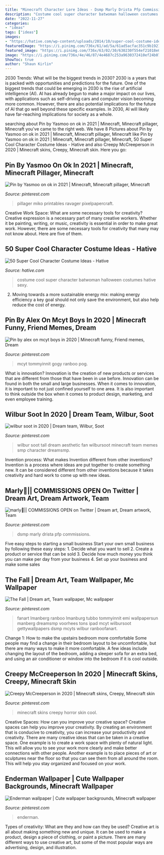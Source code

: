 ```yaml
---
title: "Minecraft Character Lore Ideas - Dsmp Marly Drista Pfp Commissions"
description: "Costume cool super character batwoman halloween costumes hative sexy"
date: "2022-11-27"
categories:
- "ideas"
tags: ["ideas"]
images:
- "https://hative.com/wp-content/uploads/2014/10/super-cool-costume-ideas/30-batwoman-costume.jpg"
featuredImage: "https://i.pinimg.com/736x/61/ad/5a/61ad5acfac351c9b19217d5a41d5b200.jpg"
featured_image: "https://i.pinimg.com/736x/63/02/30/630230f554ef21018e0aaa32a138b639.jpg"
image: "https://i.pinimg.com/736x/4e/46/87/4e4687c253a9630372410ef24b07a13d.jpg"
ShowToc: true
author: "Shaun Kirlin"
---
```



2030 Trends: What will be the biggest trends in 2030?
2030 is a years that is packed with opportunities and predictions for the future. One of the biggest trends that could be emerging in 2030 is the rise of artificial intelligence (AI). AI has already begun to make a major impact on our lives, with applications such as self-driving cars and computer vision becoming more common. However, there are also potential implications for the future of AI that go well beyond these specific examples. In 2030, AI will likely have far-reaching implications for society as a whole.

	

		
searching about Pin by Yasmoo on ok in 2021 | Minecraft, Minecraft pillager, Minecraft you've came to the right web. We have 8 Pictures about Pin by Yasmoo on ok in 2021 | Minecraft, Minecraft pillager, Minecraft like Pin by Yasmoo on ok in 2021 | Minecraft, Minecraft pillager, Minecraft, 50 Super Cool Character Costume Ideas - Hative and also Creepy McCreeperson in 2020 | Minecraft skins, Creepy, Minecraft skin. Here you go:
		
    
## Pin By Yasmoo On Ok In 2021 | Minecraft, Minecraft Pillager, Minecraft

<img loading=lazy src="https://i.pinimg.com/736x/61/ad/5a/61ad5acfac351c9b19217d5a41d5b200.jpg" onerror="this.onerror=null;this.src='https://tse4.mm.bing.net/th?id=OIP.c4k-r1EESlHJGvCdhX0sPAHaJ3&amp;pid=15.1';" alt="Pin by Yasmoo on ok in 2021 | Minecraft, Minecraft pillager, Minecraft">

_Source: pinterest.com_

>pillager miko printables ravager pixelpapercraft. 

	

Creative Work Space: What are some necessary tools for creativity?
Creative expression is a necessary part of many creative workers. Whether it be painting, writing, or music, creativity is essential in order to make great work. However, there are some necessary tools for creativity that many may not know about. Here are five of them.

    
## 50 Super Cool Character Costume Ideas - Hative

<img loading=lazy src="https://hative.com/wp-content/uploads/2014/10/super-cool-costume-ideas/30-batwoman-costume.jpg" onerror="this.onerror=null;this.src='https://tse3.mm.bing.net/th?id=OIP.OKnekT2OwZNeOfSmlhvEAAHaLI&amp;pid=15.1';" alt="50 Super Cool Character Costume Ideas - Hative">

_Source: hative.com_

>costume cool super character batwoman halloween costumes hative sexy. 

	

2. Moving towards a more sustainable energy mix: making energy efficiency a key goal should not only save the environment, but also help reduce the cost of energy.

    
## Pin By Alex On Mcyt Boys In 2020 | Minecraft Funny, Friend Memes, Dream

<img loading=lazy src="https://i.pinimg.com/736x/29/33/79/293379d0cad5e14831513c7f76eb3d20.jpg" onerror="this.onerror=null;this.src='https://tse1.mm.bing.net/th?id=OIP.zrAXxNf0gQu41eFGhAHIfQHaGz&amp;pid=15.1';" alt="Pin by alex on mcyt boys in 2020 | Minecraft funny, Friend memes, Dream">

_Source: pinterest.com_

>mcyt tommyinnit gogy ranboo pog. 

	

What is innovation?
Innovation is the creation of new products or services that are different from those that have been in use before. Innovation can be found in both the small and large businesses. When it comes to innovation, it is important to not just confined yourself to one area. It is also important to think outside the box when it comes to product design, marketing, and even employee training.

    
## Wilbur Soot In 2020 | Dream Team, Wilbur, Soot

<img loading=lazy src="https://i.pinimg.com/736x/90/3a/34/903a340be721d203abc11125213d36d9.jpg" onerror="this.onerror=null;this.src='https://tse3.mm.bing.net/th?id=OIP.noRfkdGXv5Ch0nErizeF2gHaIc&amp;pid=15.1';" alt="wilbur soot in 2020 | Dream team, Wilbur, Soot">

_Source: pinterest.com_

>wilbur soot tall dream aesthetic fan wilbursoot minecraft team memes smp character dreamsmp. 

	

Invention process: What makes Invention different from other inventions?
Invention is a process where ideas are put together to create something new. It can be considered different from other inventions because it takes creativity and hard work to come up with new ideas.

    
## Marly🌠|| COMMISSIONS OPEN On Twitter | Dream Art, Dream Artwork, Team

<img loading=lazy src="https://i.pinimg.com/736x/63/02/30/630230f554ef21018e0aaa32a138b639.jpg" onerror="this.onerror=null;this.src='https://tse2.mm.bing.net/th?id=OIP.GRkmLe3J6QwPK6KBo4mqSAHaLs&amp;pid=15.1';" alt="marly🌠|| COMMISSIONS OPEN on Twitter | Dream art, Dream artwork, Team">

_Source: pinterest.com_

>dsmp marly drista pfp commissions. 

	

Five easy steps to starting a small business
Start your own small business by following these easy steps: 1. Decide what you want to sell 2. Create a product or service that can be sold 3. Decide how much money you think you can make per day from your business 4. Set up your business and make some sales 
    
## The Fall | Dream Art, Team Wallpaper, Mc Wallpaper

<img loading=lazy src="https://i.pinimg.com/736x/ad/e2/56/ade2561b120ceb629a14faef53964fc4.jpg" onerror="this.onerror=null;this.src='https://tse1.mm.bing.net/th?id=OIP.kljBIL9h4n6ur03zQ-772AHaM1&amp;pid=15.1';" alt="The Fall | Dream art, Team wallpaper, Mc wallpaper">

_Source: pinterest.com_

>fanart lmanberg ranboo lmanburg tubbo tommyinnit emi wallpapersun manberg dreamsmp voorhees tons ipad mcyt wilbursoot gettywallpapers dsmp mcyts wilbur ranboofanart. 

	

Change 1: How to make the upstairs bedroom more comfortable
Some people may find a change in their bedroom layout to be uncomfortable, but there are many ways to make it more comfortable. A few ideas include changing the layout of the bedroom, adding a sleeper sofa for an extra bed, and using an air conditioner or window into the bedroom if it is cool outside.

    
## Creepy McCreeperson In 2020 | Minecraft Skins, Creepy, Minecraft Skin

<img loading=lazy src="https://i.pinimg.com/736x/4e/46/87/4e4687c253a9630372410ef24b07a13d.jpg" onerror="this.onerror=null;this.src='https://tse2.mm.bing.net/th?id=OIP._w760UEQ1qbm9q2-28Ah0AAAAA&amp;pid=15.1';" alt="Creepy McCreeperson in 2020 | Minecraft skins, Creepy, Minecraft skin">

_Source: pinterest.com_

>minecraft skins creepy horror skin cool. 

	

Creative Spaces: How can you improve your creative space?
Creative spaces can help you improve your creativity. By creating an environment that is conducive to creativity, you can increase your productivity and creativity. There are many creative ideas that can be taken in a creative space. One example is to create a work space with plenty of natural light. This will allow you to see your work more clearly and make better connections with other people. Another example is to place pieces of art or sculptures near the floor so that you can see them from all around the room. This will help you stay organized and focused on your work.

    
## Enderman Wallpaper | Cute Wallpaper Backgrounds, Minecraft Wallpaper

<img loading=lazy src="https://i.pinimg.com/736x/7a/b2/f0/7ab2f029e08e68db88c296d33b5dfb7f.jpg" onerror="this.onerror=null;this.src='https://tse3.mm.bing.net/th?id=OIP.OQqLnV7Q_3pf2q4UFz5LSwHaNK&amp;pid=15.1';" alt="Enderman wallpaper | Cute wallpaper backgrounds, Minecraft wallpaper">

_Source: pinterest.com_

>enderman. 

	

Types of creativity: What are they and how can they be used?
Creative art is all about making something new and unique. It can be used to make a product, design a piece of clothing, or paint a picture. There are many different ways to use creative art, but some of the most popular ways are advertising, design, and illustration.

